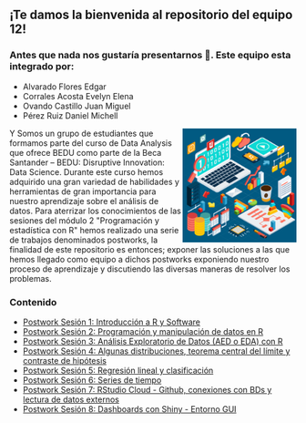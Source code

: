 
## ¡Te damos la bienvenida al repositorio del equipo 12! 
### Antes que nada nos gustaría presentarnos :wave:. Este equipo esta integrado por:
- Alvarado Flores Edgar
- Corrales Acosta Evelyn Elena
- Ovando Castillo Juan Miguel
- Pérez Ruiz Daniel Michell

<img src="Imágenes/Imágen 1.png" align="right" height="200" width="200">

Y Somos un grupo de estudiantes que formamos parte del curso de Data Analysis que ofrece BEDU como parte de la Beca Santander – BEDU: Disruptive Innovation: Data Science. Durante este curso hemos adquirido una gran variedad de habilidades y herramientas de gran importancia para nuestro aprendizaje sobre el análisis de datos. Para aterrizar los conocimientos de las sesiones del módulo 2 "Programación y estadística con R" hemos realizado una serie de trabajos denominados postworks, la finalidad de este repositorio es entonces; exponer las soluciones a las que hemos llegado como equipo a dichos postworks exponiendo nuestro proceso de aprendizaje y discutiendo las diversas maneras de resolver los problemas.

### Contenido
 - [Postwork Sesión 1: Introducción a R y Software ](Postwork1/Readme.md) 
 - [Postwork Sesión 2: Programación y manipulación de datos en R ](Postwork2/Readme.md) 
 - [Postwork Sesión 3: Análisis Exploratorio de Datos (AED o EDA) con R](Postwork3/Readme.md)
 - [Postwork Sesión 4: Algunas distribuciones, teorema central del límite y contraste de hipótesis](Postwork4/Readme.md) 
 - [Postwork Sesión 5: Regresión lineal y clasificación](Postwork5/Readme.md) 
 - [Postwork Sesión 6: Series de tiempo](Postwork6/Readme.md)
 - [Postwork Sesión 7: RStudio Cloud - Github, conexiones con BDs y lectura de datos externos](Postwork7/Readme.md) 
 - [Postwork Sesión 8: Dashboards con Shiny - Entorno GUI](Postwork8/Readme.md)


